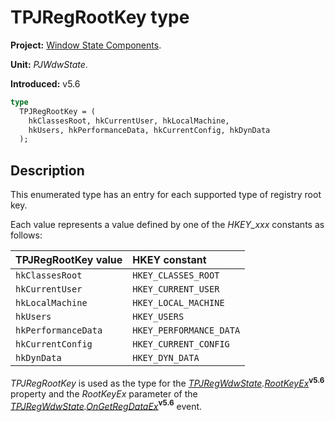 # TPJRegRootKey type

**Project:** [Window State Components](../API.md).

**Unit:** _PJWdwState_.

**Introduced:** v5.6

```pascal
type
  TPJRegRootKey = (
    hkClassesRoot, hkCurrentUser, hkLocalMachine,
    hkUsers, hkPerformanceData, hkCurrentConfig, hkDynData
  );
```

## Description

This enumerated type has an entry for each supported type of registry root key.

Each value represents a value defined by one of the _HKEY\_xxx_ constants as follows:

| TPJRegRootKey value | HKEY constant |
|:--------------------|:--------------|
| `hkClassesRoot` | `HKEY_CLASSES_ROOT` |
| `hkCurrentUser` | `HKEY_CURRENT_USER` |
| `hkLocalMachine` | `HKEY_LOCAL_MACHINE` |
| `hkUsers` | `HKEY_USERS` |
| `hkPerformanceData` | `HKEY_PERFORMANCE_DATA` |
| `hkCurrentConfig` | `HKEY_CURRENT_CONFIG` |
| `hkDynData` | `HKEY_DYN_DATA` |

_TPJRegRootKey_ is used as the type for the _[TPJRegWdwState](./TPJRegWdwState.md).[RootKeyEx](./TPJRegWdwState-RootKeyEx.md)_**<sup>v5.6</sup>** property and the _RootKeyEx_ parameter of the _[TPJRegWdwState](./TPJRegWdwState.md).[OnGetRegDataEx](./TPJRegWdwState-OnGetRegDataEx.md)_**<sup>v5.6</sup>** event.
